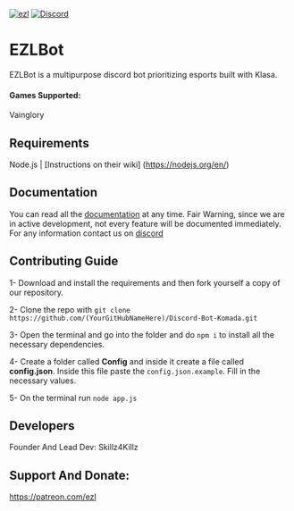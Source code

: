 [![ezl](https://cdn.discordapp.com/attachments/361912867840065537/382996310720249858/Twitch.png)](https://ezlgg.com/discord)
[![Discord](https://discordapp.com/api/guilds/233300409308020736/widget.png)](https://ezlgg.com/discord)

# EZLBot

EZLBot is a multipurpose discord bot prioritizing esports built with Klasa.

#### Games Supported:

Vainglory

## Requirements

Node.js | [Instructions on their wiki] (https://nodejs.org/en/)

## Documentation

You can read all the [documentation](http://ezlgg.com/ezl-bot-info/) at any time. Fair Warning, since we are in active development, not every feature will be documented immediately. For any information contact us on [discord](https://ezlgg.com/discord)

## Contributing Guide

1- Download and install the requirements and then fork yourself a copy of our  repository.

2- Clone the repo with `git clone https://github.com/(YourGitHubNameHere)/Discord-Bot-Komada.git`

3- Open the terminal and go into the folder and do `npm i` to install all the necessary dependencies.

4- Create a folder called **Config** and inside it create a file called **config.json**. Inside this file paste the `config.json.example`. Fill in the necessary values.

5- On the terminal run `node app.js`

## Developers

Founder And Lead Dev: Skillz4Killz

## Support And Donate:

https://patreon.com/ezl
